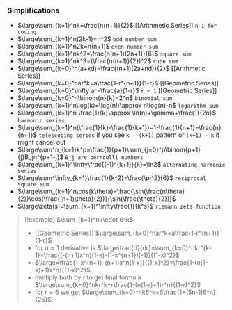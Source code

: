 ### Simplifications
- $\large\sum_{k=1}^nk=\frac{n(n+1)}{2}$ [[Arithmetic Series]] `n-1 for coding`
- $\large\sum_{k=1}^n(2k-1)=n^2$ `odd number sum`
- $\large\sum_{k=1}^n2k=n(n+1)$ `even number sum`
- $\large\sum_{k=1}^nk^2=\frac{n(n+1)(2n+1)}{6}$ `square sum`
- $\large\sum_{k=1}^nk^3=(\frac{n(n+1)}{2})^2$ `cube sum`
- $\large\sum_{k=0}^n(a+kd)=\frac{(n+1)(2a+nd)}{2}$ [[Arithmetic Series]]
- $\large\sum_{k=0}^nar^k=a\frac{1-r^{n+1}}{1-r}$ [[Geometric Series]]
- $\large\sum_{k=0}^\infty ar=\frac{a}{1-r}$ `r < 1` [[Geometric Series]]
- $\large\sum_{k=0}^n\binom{n}{k}=2^n$ `binomial sum`
- $\large\sum_{k=1}^n\log(k)=\log(n!)\approx n\log(n)-n$ `logarithm sum`
- $\large\sum_{k=1}^n \frac{1}{k}\approx \ln(n)+\gamma+\frac{1}{2n}$ `harmonic series`
- $\large\sum_{k=1}^n(\frac{1}{k}-\frac{1}{k+1})=1-\frac{1}{n+1}=\frac{n}{n+1}$ `telescoping series`
  if you see `k - (k+1)` pattern or `(k+1) - k` it might cancel out
- $\large\sum^n_{k=1}k^p=\frac{1}{p+1}\sum_{j=0}^p\binom{p+1}{j}B_jn^{p+1-j}$ `B_j are bernoulli numbers`
- $\large\sum_{k=1}^\infty\frac{(-1)^{k+1}}{k}=\ln2$ `alternating harmonic series`
- $\large\sum^\infty_{k=1}\frac{1}{k^2}=\frac{\pi^2}{6}$ `reciprocal square sum`
- $\large\sum_{k=1}^n\cos(k\theta)=\frac{\sin(\frac{n\theta}{2})\cos(\frac{(n+1)\theta}{2})}{\sin(\frac{\theta}{2})}$
- $\large\zeta(s)=\sum_{k=1}^\infty\frac{1}{k^s}$ `riemann zeta function`
> [!example] $\sum_{k=1}^nk\cdot 6^k$
> - [[Geometric Series]] $\large\sum_{k=0}^nar^k=a\frac{1-r^{n+1}}{1-r}$
> - for $a=1$ derivative is $\large\frac{d}{dr}=\sum_{k=0}^nkr^{k-1}=\frac{(-(n+1)x^n)(1-x)-(1-x^{n+1})(-1)}{(1-x)^2}$
> - $\large=\frac{1-x^{n+1}-(n+1)x^n(1-x)}{(1-x)^2}=\frac{1-(n(1-x)+1)x^n}{(1-x)^2}$
> - multiply both by $r$ to get final formula $\large\sum_{k=0}^nkr^k=r\frac{1-(n(1-r)+1)r^n}{(1-r)^2}$
> - for $r=6$ we get $\large\sum_{k=0}^nk6^k=6\frac{1+(5n-1)6^n}{25}$
